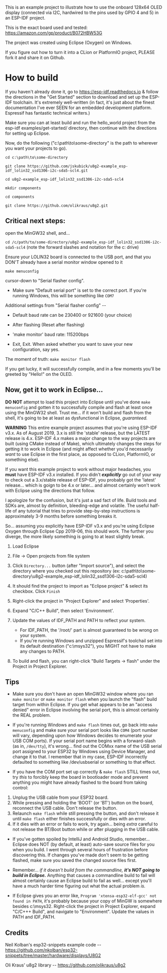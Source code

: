 This is an example project to illustrate how to use the onboard 128x64 OLED display
(connected via I2C, hardwired to the pins used by GPIO 4 and 5) in an ESP-IDF project.

This is the exact board used and tested: https://amazon.com/gp/product/B072HBW53G

The project was created using Eclipse (Oxygen) on Windows.

If you figure out how to turn it into a CLion or PlatformIO project, PLEASE fork it and share it on Github.

# How to build

If you haven't already done it, go to https://esp-idf.readthedocs.io & follow the directions in the "Get Started" section to download and set up the ESP-IDF
toolchain. It's extremely well-written (in fact, it's just about the finest documentation I've ever SEEN for an embedded development
platform. Espressif has fantastic technical writers.)

 Make sure you can at least build and run the hello_world project from the esp-idf examples/get-started/ directory, then continue with the directions 
for setting up Eclipse.

Now, do the following ("c:\path\to\some-directory" is the path to wherever you want your projects to go).

`cd c:\path\to\some-directory`

`git clone https://github.com/jskubick/u8g2-example_esp-idf_lolin32_ssd1306-i2c-sda5-scl4.git`

`cd u8g2-example_esp-idf_lolin32_ssd1306-i2c-sda5-scl4`

`mkdir components`

`cd components`

`git clone https://github.com/olikraus/u8g2.git`


## Critical next steps:

open the MinGW32 shell, and...

`cd /c/path/to/some-directory/u8g2-example_esp-idf_lolin32_ssd1306-i2c-sda5-scl4` (note the forward slashes and notation for the c: drive)

Ensure your LOLIN32 board is connected to the USB port, and that you DON'T already have a serial monitor window opened to it

`make menuconfig`

 cursor-down to "Serial flasher config".
 
 * Make sure "Default serial port" is set to the correct port. If you're running Windows, this will be something like `COM7`
 
 Additional settings from "Serial flasher config" --
 
 * Default baud rate can be 230400 or 921600 (your choice)
 
 * After flashing (Reset after flashing)
 
 * 'make monitor' baud rate: 115200bps
 
 * Exit, Exit. When asked whether you want to save your new configuration, say yes.
 
 The moment of truth: `make monitor flash`
 
 If you get lucky, it will successfully compile, and in a few moments you'll be greeted by "Hello!" on the OLED.
 
 ## Now, get it to work in Eclipse...
 
  **DO NOT** attempt to load this project into Eclipse until you've done `make menuconfig` and gotten it to successfully compile and flash at least once using the MinGW32 shell. Trust me... if it won't build and flash from the shell, it's going to be at least as dysfunctional in Eclipse, *guaranteed.*
  
  **WARNING** This entire example project assumes that you're using ESP-IDF v3.x. As of August 2019, 3.x is still the 'stable' release, but the LATEST release is 4.x. ESP-IDF 4.x makes a major change to the way projects are built (using CMake instead of Make), which ultimately changes the steps for getting it to work in Eclipse (and might affect whether you'd necessarily *want* to use Eclipse in the first place, as opposed to CLion, PlatformIO, or something else). 
 
 If you want this example project to work without major headaches, you **must** have ESP-IDF v3.x installed. If you didn't ***explicitly*** go out of your way to check out a 3.x/stable release of ESP-IDF, you probably got the 'latest' release... which is goign to be 4.x or later... and almost certainly won't work with Eclipse using the directions that follow.
 
 I apologize for the confusion, but it's just a sad fact of life. Build tools and SDKs are, almost by definition, bleeding-edge and volatile. The useful half-life of any tutorial that tries to provide step-by-step instructions is approximately 3-9 months before something breaks it.
 
 So... assuming you explicitly have ESP-IDF v3.x and you're using Eclipse Oxygen through Eclipse Cpp 2019-06, this should work. The further you diverge, the more likely something is going to at least slightly break.
 
 1. Load Eclipse
 
 2. File -> Open projects from file system
 
 3. Click `Directory...` button (after "Import source"), and select the directory where you checked out this repository (ex: c:\path\to\some-directory\u8g2-example_esp-idf_lolin32_ssd1306-i2c-sda5-scl4)
 
 4. It should find the project to import as "Eclipse project" & select its checkbox. Click `Finish`
 
 5. Right-click the project in "Project Explorer" and select 'Properties'.

 6. Expand "C/C++ Build", then select 'Environment'.
 
 7. Update the values of IDF_PATH and PATH to reflect your system. 
     * For IDF_PATH, the '/root/' part is almost guaranteed to be wrong on your system. 
	 * If you're running Windows and unzipped Espressif's toolchail set into its default destination ("c:\msys32"), you MIGHT not have to make any changes to PATH. 
 
 8. To build and flash, you can right-click "Build Targets -> flash" under the Project in Project Explorer.
 
 ## Tips
 
 * Make sure you don't have an open MinGW32 window where you ran `make monitor` or `make monitor flash` when you launch the "flash" build target from within Eclipse. If you get what appears to be an "access denied" error in Eclipse involving the serial port, this is almost certainly the REAL problem.
 
 * If you're running Windows and `make flash` times out, go back into `make menuconfig` and make sure your serial port looks like `COM4` (port number will vary, depending upon how Windows decides to enumerate your USB COM ports). If your serial port name begins with a forward-slash (as in, `/dev/tty`), it's wrong... find out the COMxx name of the USB serial port assigned to your ESP32 by Windows using Device Manager, and change it to that. I remember that in my case, ESP-IDF incorrectly defaulted to something like /dev/usbserial or something to that effect.
 
 * If you have the COM port set up correctly & `make flash` STILL times out, try *this* to forcibly keep the board in bootloader mode and prevent anything you might have already flashed to the board from taking control:
  1. Unplug the USB cable from your ESP32 board.
  2. While pressing and holding the 'BOOT' (or 'BT') button on the board, reconnect the USB cable. Don't release the button.
  3. Relaunch `make flash` while still pressing the button, and don't release it until `make flash` either finishes successfully or dies with an error.
  4. If it dies with an error or fails to work, try again... being *extra* careful to not release the BT/Boot button while or after plugging in the USB cable.
 
 * If you've gotten spoiled by IntelliJ and Android Studio, remember... Eclipse does NOT (by default, at least) auto-save source files for you when you build. I went through several hours of frustration before discovering this. If changes you've made don't seem to be getting flashed, make sure you saved the changed source files first.
 
 * Remember... *if it doesn't build from the commandline, **it's NOT going to build in Eclipse.*** Anything that causes a commandline build to fail will almost certainly cause an Eclipse build to fail as well... except you'll have a much harder time figuring out what the actual problem *is.*
 
 * If Eclipse gives you an error like, `Program 'xtensa-esp32-elf-gcc' not found in PATH`, it's probably because your copy of MinGW is somewhere besides c:\msys32. Right-click the project in Project Explorer, expand "C/C+++ Build", and navigate to "Environment". Update the values in PATH and IDF_PATH.
 
 ## Credits
 
 Neil Kolban's esp32-snippets example code -- https://github.com/nkolban/esp32-snippets/tree/master/hardware/displays/U8G2
 
 Oli Kraus' u8g2 library -- https://github.com/olikraus/u8g2
